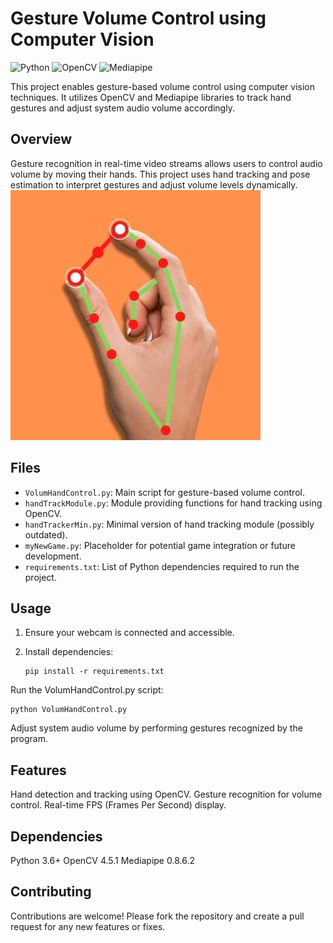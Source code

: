 # Gesture Volume Control using Computer Vision

![Python](https://img.shields.io/badge/python-v3.6+-blue.svg)
![OpenCV](https://img.shields.io/badge/opencv-v4.5.1-red.svg)
![Mediapipe](https://img.shields.io/badge/mediapipe-v0.8.6.2-orange.svg)

This project enables gesture-based volume control using computer vision techniques. It utilizes OpenCV and Mediapipe libraries to track hand gestures and adjust system audio volume accordingly.

## Overview

Gesture recognition in real-time video streams allows users to control audio volume by moving their hands. This project uses hand tracking and pose estimation to interpret gestures and adjust volume levels dynamically.
![Image Description](img.jpg)

## Files

- `VolumHandControl.py`: Main script for gesture-based volume control.
- `handTrackModule.py`: Module providing functions for hand tracking using OpenCV.
- `handTrackerMin.py`: Minimal version of hand tracking module (possibly outdated).
- `myNewGame.py`: Placeholder for potential game integration or future development.
- `requirements.txt`: List of Python dependencies required to run the project.

## Usage

1. Ensure your webcam is connected and accessible.

2. Install dependencies:

   ```
   pip install -r requirements.txt
   ```
Run the VolumHandControl.py script:

  ```
  python VolumHandControl.py
  ```
Adjust system audio volume by performing gestures recognized by the program.

## Features

Hand detection and tracking using OpenCV.
Gesture recognition for volume control.
Real-time FPS (Frames Per Second) display.

## Dependencies
Python 3.6+
OpenCV 4.5.1
Mediapipe 0.8.6.2

## Contributing
Contributions are welcome! Please fork the repository and create a pull request for any new features or fixes.
